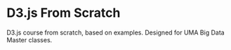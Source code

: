 # D3.js From Scratch

D3.js course from scratch, based on examples. Designed for UMA Big Data Master classes.